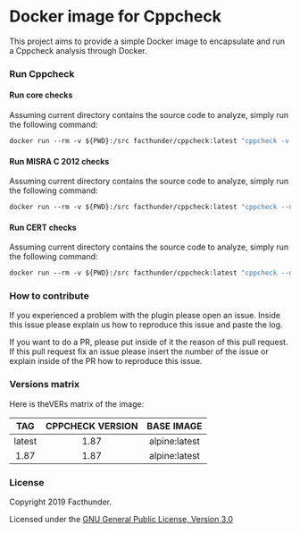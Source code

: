 # Docker image for Cppcheck

This project aims to provide a simple Docker image to encapsulate and run a Cppcheck analysis through Docker.

### Run Cppcheck

#### Run core checks
Assuming current directory contains the source code to analyze, simply run the following command:
```Dockerfile
docker run --rm -v ${PWD}:/src facthunder/cppcheck:latest "cppcheck -v --xml --enable=all . 2> report.xml"
```

#### Run MISRA C 2012 checks
Assuming current directory contains the source code to analyze, simply run the following command:
```Dockerfile
docker run --rm -v ${PWD}:/src facthunder/cppcheck:latest "cppcheck --dump . && misra.py *.dump"
```

#### Run CERT checks
Assuming current directory contains the source code to analyze, simply run the following command:
```Dockerfile
docker run --rm -v ${PWD}:/src facthunder/cppcheck:latest "cppcheck --dump . && cert.py *.dump"
```

### How to contribute
If you experienced a problem with the plugin please open an issue. Inside this issue please explain us how to reproduce this issue and paste the log.

If you want to do a PR, please put inside of it the reason of this pull request. If this pull request fix an issue please insert the number of the issue or explain inside of the PR how to reproduce this issue.

### Versions matrix

Here is theVERs matrix of the image:

|     TAG     | CPPCHECK VERSION |   BASE IMAGE    |
|:-----------:|:----------------:|:---------------:|
|    latest   |       1.87       |  alpine:latest  |
|     1.87    |       1.87       |  alpine:latest  |

### License
Copyright 2019 Facthunder.

Licensed under the [GNU General Public License, Version 3.0](https://www.gnu.org/licenses/gpl.txt)
